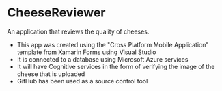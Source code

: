 # CheeseReviewer
An application that reviews the quality of cheeses.

*  This app was created using the "Cross Platform Mobile Application" template from Xamarin Forms using Visual Studio
*  It is connected to a database using Microsoft Azure services
*  It will have Cognitive services in the form of verifying the image of the cheese that is uploaded
*  GitHub has been used as a source control tool
